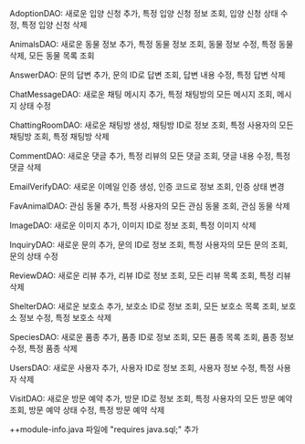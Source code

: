 AdoptionDAO: 새로운 입양 신청 추가, 특정 입양 신청 정보 조회, 입양 신청 상태 수정, 특정 입양 신청 삭제

AnimalsDAO: 새로운 동물 정보 추가, 특정 동물 정보 조회, 동물 정보 수정, 특정 동물 삭제, 모든 동물 목록 조회

AnswerDAO: 문의 답변 추가, 문의 ID로 답변 조회, 답변 내용 수정, 특정 답변 삭제

ChatMessageDAO: 새로운 채팅 메시지 추가, 특정 채팅방의 모든 메시지 조회, 메시지 상태 수정

ChattingRoomDAO: 새로운 채팅방 생성, 채팅방 ID로 정보 조회, 특정 사용자의 모든 채팅방 조회, 특정 채팅방 삭제

CommentDAO: 새로운 댓글 추가, 특정 리뷰의 모든 댓글 조회, 댓글 내용 수정, 특정 댓글 삭제

EmailVerifyDAO: 새로운 이메일 인증 생성, 인증 코드로 정보 조회, 인증 상태 변경

FavAnimalDAO: 관심 동물 추가, 특정 사용자의 모든 관심 동물 조회, 관심 동물 삭제

ImageDAO: 새로운 이미지 추가, 이미지 ID로 정보 조회, 특정 이미지 삭제

InquiryDAO: 새로운 문의 추가, 문의 ID로 정보 조회, 특정 사용자의 모든 문의 조회, 문의 상태 수정

ReviewDAO: 새로운 리뷰 추가, 리뷰 ID로 정보 조회, 모든 리뷰 목록 조회, 특정 리뷰 삭제

ShelterDAO: 새로운 보호소 추가, 보호소 ID로 정보 조회, 모든 보호소 목록 조회, 보호소 정보 수정, 특정 보호소 삭제

SpeciesDAO: 새로운 품종 추가, 품종 ID로 정보 조회, 모든 품종 목록 조회, 품종 정보 수정, 특정 품종 삭제

UsersDAO: 새로운 사용자 추가, 사용자 ID로 정보 조회, 사용자 정보 수정, 특정 사용자 삭제

VisitDAO: 새로운 방문 예약 추가, 방문 ID로 정보 조회, 특정 사용자의 모든 방문 예약 조회, 방문 예약 상태 수정, 특정 방문 예약 삭제

++module-info.java 파일에 "requires java.sql;" 추가

